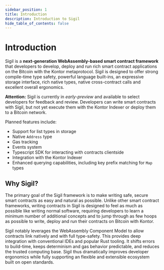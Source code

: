 ```yaml
---
sidebar_position: 1
title: Introduction
description: Introduction to Sigil
hide_table_of_contents: false
---
```


# Introduction

Sigil is a **next-generation WebAssembly-based smart contract framework** that developers to develop, deploy and run rich smart contract applications on the Bitcoin with the Kontor metaprotocol. Sigil is designed to offer strong compile-time type safety, powerful language built-ins, an expressive storage interface, rich native types, native cross-contract calls and excellent overall ergonomics.

**Attention:** Sigil is currently in *early-preview* and available to select developers for feedback and review. Developers can write smart contracts with Sigil, but not yet execute them with the Kontor Indexer or deploy them to a Bitcoin network.

Planned features include:

- Support for list types in storage
- Native `Address` type
- Gas tracking
- Events system
- Typescript SDK for interacting with contracts clientside
- Integration with the Kontor Indexer 
- Enhanced querying capabilities, including key prefix matching for `Map` types

## Why Sigil?

The primary goal of the Sigil framework is to make writing safe, secure smart contracts as easy and natural as possible. Unlike other smart contract frameworks, writing contracts in Sigil is designed to feel as much as possible like writing normal software, requiring developers to learn a minimum number of additional concepts and to jump through as few hoops as possible to write, deploy and run their contracts on Bitcoin with Kontor.

Sigil notably leverages the WebAssembly Component Model to allow contracts link natively and with full type-safety. This provides deep integration with conventional IDEs and popular Rust tooling. It shifts errors to build-time, keeps determinism and gas behavior predictable, and reduces the trusted computing base. Sigil thus dramatically improves developer ergonomics while fully supporting an flexible and extensible ecosystem built on open standards.
